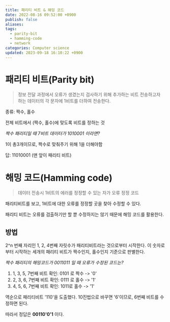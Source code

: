 ```yaml
---
title: 패리티 비트 & 해밍 코드
date: 2022-08-16 09:52:00 +0900
publish: false
aliases: 
tags:
  - parity-bit
  - hamming-code
  - network
categories: Computer science
updated: 2023-09-18 16:10:22 +0900
---
```


# 패리티 비트(Parity bit)

> 정보 전달 과정에서 오류가 생겼는지 검사하기 위해 추가하는 비트
> 전송하고자 하는 데이터의 각 문자에 1비트를 더하여 전송한다.

종류: 짝수, 홀수

전체 비트에서 (짝수, 홀수)에 맞도록 비트를 정하는 것

_짝수 패리티일 때 7비트 데이터가 1010001 이라면?_

1이 총3개이므로, 짝수로 맞춰주기 위해 1을 더해야함

답: 11010001 (맨 앞이 패리티 비트)

# 해밍 코드(Hamming code)

> 데이터 전송시 1비트의 에러를 정정할 수 있는 자가 오류 정정 코드

패리티비트를 보고, 1비트에 대한 오류를 정정할 곳을 찾아 수정할 수 있다.

패리티 비트는 오류를 검출하기만 할 뿐 수정하지는 않기 때문에 해밍 코드를 활용한다.

## 방법

2^n 번째 자리인 1, 2, 4번째 자릿수가 패리티비트라는 것으로부터 시작한다. 이 숫자로부터 시작하는 세개의 패리티 비트가 짝수인지, 홀수인지 기준으로 판별한다.

_짝수 패리티의 해밍코드가 0011011 일 때 오류가 수정된 코드는?_

1. 1, 3, 5, 7번째 비트 확인: 0101 로 짝수 -> '0'
2. 2, 3, 6, 7번째 비트 확인: 0111 로 홀수 -> '1'
3. 4, 5, 6, 7번째 비트 확인: 1011로 홀수 -> '1'

역순으로 패리티비트 '110'을 도출했다. 10진법으로 바꾸면 '6'이므로, 6번째 비트를 수정하면 된다.

따라서 정답은 **00110'0'1** 이다.
